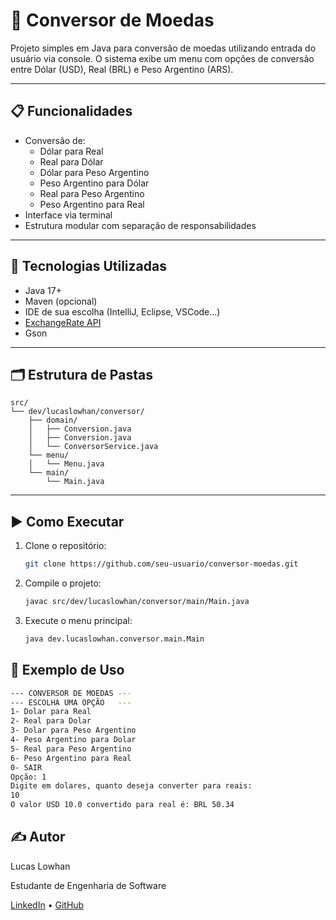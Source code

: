 # 💱 Conversor de Moedas

Projeto simples em Java para conversão de moedas utilizando entrada do usuário via console. O sistema exibe um menu com opções de conversão entre Dólar (USD), Real (BRL) e Peso Argentino (ARS).

---

## 📋 Funcionalidades

- Conversão de:
    - Dólar para Real
    - Real para Dólar
    - Dólar para Peso Argentino
    - Peso Argentino para Dólar
    - Real para Peso Argentino
    - Peso Argentino para Real
- Interface via terminal
- Estrutura modular com separação de responsabilidades

---

## 🧠 Tecnologias Utilizadas

- Java 17+
- Maven (opcional)
- IDE de sua escolha (IntelliJ, Eclipse, VSCode...)
- [ExchangeRate API](https://app.exchangerate-api.com/)
- Gson

---

## 🗂️ Estrutura de Pastas
```
src/ 
└── dev/lucaslowhan/conversor/ 
    ├── domain/ 
    │   ├── Conversion.java
    │   ├── Conversion.java 
    │   └── ConversorService.java 
    └── menu/ 
    │   └── Menu.java
    └── main/
        └── Main.java

```

---

## ▶️ Como Executar

1. Clone o repositório:
   ```bash
   git clone https://github.com/seu-usuario/conversor-moedas.git
    ```
2. Compile o projeto:
    ```bash
   javac src/dev/lucaslowhan/conversor/main/Main.java
   ```
3. Execute o menu principal:
    ```bash
   java dev.lucaslowhan.conversor.main.Main
   ```
## 📌 Exemplo de Uso
```bash
--- CONVERSOR DE MOEDAS ---
--- ESCOLHA UMA OPÇÃO   ---
1- Dolar para Real
2- Real para Dolar
3- Dolar para Peso Argentino
4- Peso Argentino para Dolar
5- Real para Peso Argentino
6- Peso Argentino para Real
0- SAIR
Opção: 1
Digite em dolares, quanto deseja converter para reais:
10
O valor USD 10.0 convertido para real é: BRL 50.34
```
## ✍️ Autor
Lucas Lowhan

Estudante de Engenharia de Software

[LinkedIn](https://www.linkedin.com/in/lucaslowhan/) • [GitHub](https://github.com/lucaslowhan)

